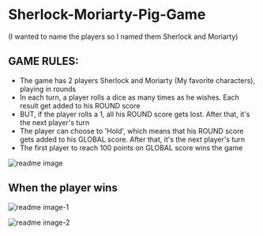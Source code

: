 # Sherlock-Moriarty-Pig-Game
(I wanted to name the players so I named them Sherlock and Moriarty)
## GAME RULES:

- The game has 2 players Sherlock and Moriarty (My favorite characters), playing in rounds
- In each turn, a player rolls a dice as many times as he wishes. Each result get added to his ROUND score
- BUT, if the player rolls a 1, all his ROUND score gets lost. After that, it's the next player's turn
- The player can choose to 'Hold', which means that his ROUND score gets added to his GLOBAL score. After that, it's the next player's turn
- The first player to reach 100 points on GLOBAL score wins the game



![readme image](https://user-images.githubusercontent.com/36589645/49253077-c33bc980-f44b-11e8-9d08-8651b0aba474.PNG)

## When the player wins

![readme image-1](https://user-images.githubusercontent.com/36589645/49253160-f8e0b280-f44b-11e8-9726-69e6bc9b2d19.PNG)

![readme image-2](https://user-images.githubusercontent.com/36589645/49253314-5f65d080-f44c-11e8-9808-d7fed2e363ee.PNG)
